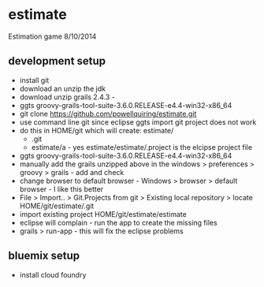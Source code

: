 estimate
========

Estimation game 8/10/2014

## development setup
* install git
* download an unzip the jdk
* download unzip grails 2.4.3 - 
* ggts groovy-grails-tool-suite-3.6.0.RELEASE-e4.4-win32-x86_64
* git clone https://github.com/powellquiring/estimate.git
 * use command line git since eclipse ggts import git project does not work
 * do this in HOME/git which will create: estimate/
   * .git
   * estimate/a - yes estimate/estimate/.project is the elcipse project file
* ggts groovy-grails-tool-suite-3.6.0.RELEASE-e4.4-win32-x86_64
 * manually add the grails unzipped above in the windows > preferences > groovy > grails - add and check
 * change browser to default browser - Windows > browser > default browser - I like this better
 * File > Import.. > Git.Projects from git > Existing local repository > locate HOME/git/estimate/.git
  * import existing project HOME/git/estimate/estimate
 * eclipse will complain - run the app to create the missing files
 * grails > run-app - this will fix the eclipse problems

## bluemix setup
* install cloud foundry


